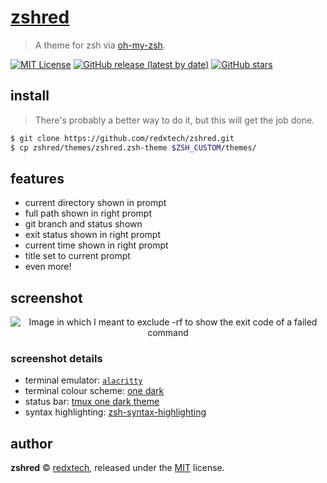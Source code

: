 # [zshred][repo-link]
> A theme for zsh via [oh-my-zsh][omz-link].

[![MIT License](https://img.shields.io/github/license/redxtech/zshred)](/LICENSE)
[![GitHub release (latest by date)](https://img.shields.io/github/v/release/fish-shell/fish-shell)][fish-link]
[![GitHub stars](https://img.shields.io/github/stars/robbyrussell/oh-my-zsh?label=oh-my-zsh)][omz-link]

## install
> There's probably a better way to do it, but this will get the job done.

```zsh
$ git clone https://github.com/redxtech/zshred.git
$ cp zshred/themes/zshred.zsh-theme $ZSH_CUSTOM/themes/
```

## features

* current directory shown in prompt
* full path shown in right prompt
* git branch and status shown
* exit status shown in right prompt
* current time shown in right prompt
* title set to current prompt
* even more!

## screenshot

<p align="center">
<img src="https://i.imgur.com/6dogeQJ.png" alt="Image in which I meant to exclude -rf to show the exit code of a failed command">
</p>

### screenshot details
* terminal emulator: [`alacritty`][alacritty]
* terminal colour scheme: [one dark][a-one-dark]
* status bar: [tmux one dark theme][tmux-one-dark]
* syntax highlighting: [zsh-syntax-highlighting][syntax]

## author

**zshred** © [redxtech][author], released under the [MIT][mit] license.

[mit]:              https://opensource.org/licenses/MIT
[author]:           https://github.com/redxtech
[fish-link]:        https://github.com/fish-shell/fish-shell
[omz-link]:         https://github.com/robbyrussell/oh-my-zsh
[repo-link]:        https://github.com/redxtech/zshred
[alacritty]:        https://github.com/jwilm/alacritty
[a-one-dark]:       https://github.com/jwilm/alacritty/wiki/Color-schemes#one-dark
[tmux-one-dark]:    https://github.com/odedlaz/tmux-onedark-theme
[syntax]:           https://github.com/zsh-users/zsh-syntax-highlighting

